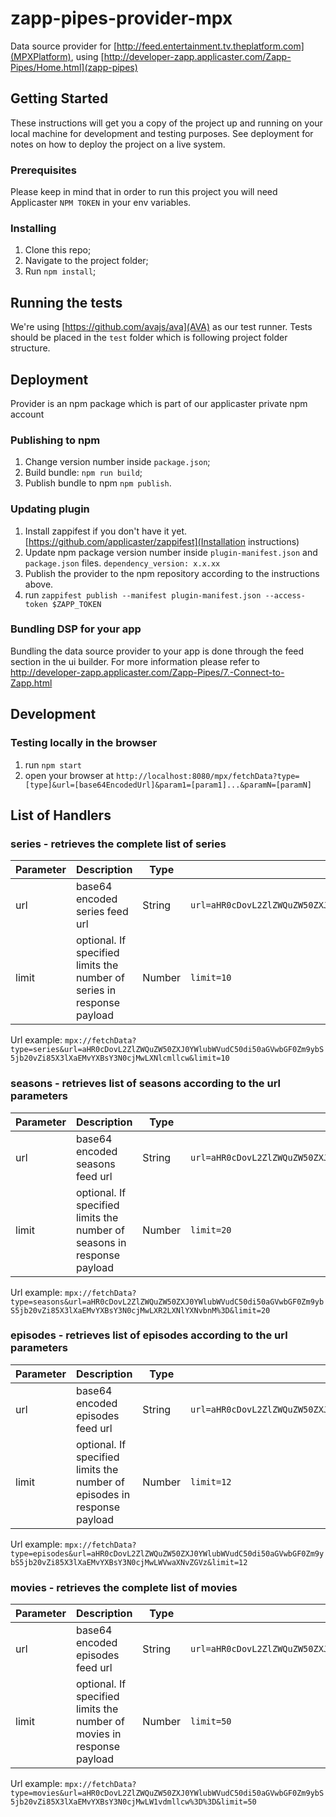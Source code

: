 # zapp-pipes-provider-mpx

Data source provider for [http://feed.entertainment.tv.theplatform.com](MPXPlatform), using [http://developer-zapp.applicaster.com/Zapp-Pipes/Home.html](zapp-pipes)

## Getting Started

These instructions will get you a copy of the project up and running on your local machine for development and testing purposes. See deployment for notes on how to deploy the project on a live system.

### Prerequisites

Please keep in mind that in order to run this project you will need Applicaster `NPM TOKEN` in your env variables.

### Installing

1.  Clone this repo;
2.  Navigate to the project folder;
3.  Run `npm install`;

## Running the tests

We're using [https://github.com/avajs/ava](AVA) as our test runner.
Tests should be placed in the `test` folder which is following project folder structure.

## Deployment

Provider is an npm package which is part of our applicaster private npm account

### Publishing to npm

1.  Change version number inside `package.json`;
2.  Build bundle: `npm run build`;
3.  Publish bundle to npm `npm publish`.

### Updating plugin

1.  Install zappifest if you don't have it yet. [https://github.com/applicaster/zappifest](Installation instructions)
2.  Update npm package version number inside `plugin-manifest.json` and `package.json` files. `dependency_version: x.x.xx`
3.  Publish the provider to the npm repository according to the instructions above. 
3.  run `zappifest publish --manifest plugin-manifest.json --access-token $ZAPP_TOKEN`

### Bundling DSP for your app

Bundling the data source provider to your app is done through the feed section in the ui builder. For more information please refer to http://developer-zapp.applicaster.com/Zapp-Pipes/7.-Connect-to-Zapp.html

## Development

### Testing locally in the browser

1.  run `npm start`
2.  open your browser at `http://localhost:8080/mpx/fetchData?type=[type]&url=[base64EncodedUrl]&param1=[param1]...&paramN=[paramN]`

## List of Handlers

### series - retrieves the complete list of series

| Parameter | Description                                                            | Type   | Example                           |
| --------- | -----------------------------------------------------------------------| ------ | --------------------------------- |
| url       | base64 encoded series feed url                                         | String | `url=aHR0cDovL2ZlZWQuZW50ZXJ0YWlubWVudC50di50aGVwbGF0Zm9ybS5jb20vZi85X3lXaEMvYXBsY3N0cjMwLXNlcmllcw%3D%3D`                     |
| limit     | optional. If specified limits the number of series in response payload | Number | `limit=10`                        |

Url example: `mpx://fetchData?type=series&url=aHR0cDovL2ZlZWQuZW50ZXJ0YWlubWVudC50di50aGVwbGF0Zm9ybS5jb20vZi85X3lXaEMvYXBsY3N0cjMwLXNlcmllcw&limit=10`

### seasons - retrieves list of seasons according to the url parameters

| Parameter | Description                                                             | Type   | Example                           |
| --------- | ------------------------------------------------------------------------| ------ | --------------------------------- |
| url       | base64 encoded seasons feed url                                         | String | `url=aHR0cDovL2ZlZWQuZW50ZXJ0YWlubWVudC50di50aGVwbGF0Zm9ybS5jb20vZi85X3lXaEMvYXBsY3N0cjMwLXR2LXNlYXNvbnM%3D`                     |
| limit     | optional. If specified limits the number of seasons in response payload | Number | `limit=20`                        |

Url example: `mpx://fetchData?type=seasons&url=aHR0cDovL2ZlZWQuZW50ZXJ0YWlubWVudC50di50aGVwbGF0Zm9ybS5jb20vZi85X3lXaEMvYXBsY3N0cjMwLXR2LXNlYXNvbnM%3D&limit=20`

### episodes - retrieves list of episodes according to the url parameters

| Parameter | Description                                                              | Type   | Example                           |
| --------- | ------------------------------------------------------------------------ | ------ | --------------------------------- |
| url       | base64 encoded episodes feed url                                         | String | `url=aHR0cDovL2ZlZWQuZW50ZXJ0YWlubWVudC50di50aGVwbGF0Zm9ybS5jb20vZi85X3lXaEMvYXBsY3N0cjMwLWVwaXNvZGVz`                        |
| limit     | optional. If specified limits the number of episodes in response payload | Number | `limit=12`                        |

Url example: `mpx://fetchData?type=episodes&url=aHR0cDovL2ZlZWQuZW50ZXJ0YWlubWVudC50di50aGVwbGF0Zm9ybS5jb20vZi85X3lXaEMvYXBsY3N0cjMwLWVwaXNvZGVz&limit=12`

### movies - retrieves the complete list of movies

| Parameter | Description                                                              | Type   | Example                           |
| --------- | ------------------------------------------------------------------------ | ------ | --------------------------------- |
| url       | base64 encoded episodes feed url                                         | String | `url=aHR0cDovL2ZlZWQuZW50ZXJ0YWlubWVudC50di50aGVwbGF0Zm9ybS5jb20vZi85X3lXaEMvYXBsY3N0cjMwLW1vdmllcw%3D%3D`                     |
| limit     | optional. If specified limits the number of movies in response payload   | Number | `limit=50`                       |

Url example: `mpx://fetchData?type=movies&url=aHR0cDovL2ZlZWQuZW50ZXJ0YWlubWVudC50di50aGVwbGF0Zm9ybS5jb20vZi85X3lXaEMvYXBsY3N0cjMwLW1vdmllcw%3D%3D&limit=50`
